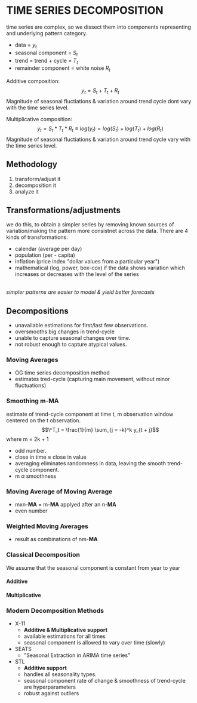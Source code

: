 # TIME SERIES DECOMPOSITION
time series are complex, so we dissect them into components representing and underlying pattern category.
- data = $y_t$
- seasonal component = $S_t$
- trend = trend + cycle = $T_t$
- remainder component = white noise $R_t$

Additive composition:  $$y_t = S_t + T_t + R_t$$
Magnitude of seasonal fluctiations & variation around trend cycle dont vary with the time series level.
<br>

Multiplicative composition:  $$y_t = S_t * T_t * R_t \equiv log(y_t) = log(S_t) + log(T_t) + log(R_t)$$
Magnitude of seasonal fluctiations & variation around trend cycle vary with the time series level.
<br>
## Methodology
1. transform/adjust it
2. decomposition it
3. analyze it
## Transformations/adjustments
we do this, to obtain a simpler series by removing known sources of variation/making the pattern more consistnet across the data. There are 4 kinds of transformations:
- calendar (average per day)
- population (per - capita)
- inflation (price index "dollar values from a particular year")
- mathematical (log, power, box-cox) if the data shows variation which increases or decreases with the level of the series

<br>*simpler patterns are easier to model & yield better forecasts*

## Decompositions
- unavailable estimations for first/last few observations.
- oversmooths big changes in trend-cycle
- unable to capture seasonal changes over time.
- not robust enough to capture atypical values.
### Moving Averages
- OG time series decomposition method
- estimates tred-cycle (capturing main movement, without minor fluctuations)
### Smoothing m-**MA**
estimate of trend-cycle component at time t, m observation window centered on the t observation.
$$\^T_t = \frac{1}{m} \sum_{j = -k}^k y_{t + j}$$
where m = 2k + 1
- odd number.
- close in time $\approx$ close in value
- averaging eliminates randomness in data, leaving the smooth trend-cycle component.
- m $\alpha$ smoothness
### Moving Average of Moving Average
- mxn-**MA** = m-**MA** applyed after an n-**MA**
- even number
### Weighted Moving Averages
- result as combinations of nm-**MA**
### Classical Decomposition
We assume that the seasonal component is constant from year to year
#### Additive
#### Multiplicative
### Modern Decomposition Methods
- X-11
    - **Additive & Multiplicative support**
    - available estimations for all times
    - seasonal component is allowed to vary over time (slowly)
- SEATS
    - "Seasonal Extraction in ARIMA time series"
- STL
    - **Additive support**
    - handles all seasonality types.
    - seasonal component rate of change & smoothness of trend-cycle are hyperparameters
    - robust against outliers